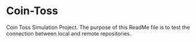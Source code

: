 # Coin-Toss
Coin Toss Simulation Project.
The purpose of this ReadMe file is to test the connection between local and remote repositories.
